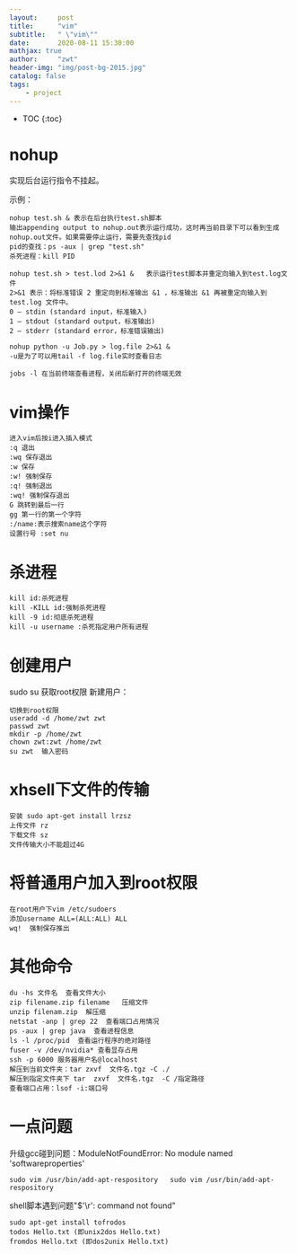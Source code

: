 ```yaml
---
layout:     post
title:      "vim"
subtitle:   " \"vim\""
date:       2020-08-11 15:30:00 
mathjax: true
author:     "zwt"
header-img: "img/post-bg-2015.jpg"
catalog: false
tags:
    - project
---
```

* TOC
{:toc}

# nohup

实现后台运行指令不挂起。

示例：
```
nohup test.sh & 表示在后台执行test.sh脚本
输出appending output to nohup.out表示运行成功，这时再当前目录下可以看到生成nohup.out文件。如果需要停止运行，需要先查找pid
pid的查找：ps -aux | grep "test.sh"
杀死进程：kill PID

nohup test.sh > test.lod 2>&1 &   表示运行test脚本并重定向输入到test.log文件
2>&1 表示：将标准错误 2 重定向到标准输出 &1 ，标准输出 &1 再被重定向输入到 test.log 文件中。
0 – stdin (standard input，标准输入)
1 – stdout (standard output，标准输出)
2 – stderr (standard error，标准错误输出)

nohup python -u Job.py > log.file 2>&1 &
-u是为了可以用tail -f log.file实时查看日志

jobs -l 在当前终端查看进程，关闭后新打开的终端无效
```


# vim操作
```
进入vim后按i进入插入模式
:q 退出
:wq 保存退出
:w 保存
:w! 强制保存
:q! 强制退出
:wq! 强制保存退出
G 跳转到最后一行
gg 第一行的第一个字符
:/name:表示搜索name这个字符
设置行号 :set nu
```

# 杀进程

```
kill id:杀死进程
kill -KILL id:强制杀死进程
kill -9 id:彻底杀死进程
kill -u username :杀死指定用户所有进程
```

# 创建用户

sudo su 获取root权限
新建用户：
```
切换到root权限
useradd -d /home/zwt zwt
passwd zwt
mkdir -p /home/zwt
chown zwt:zwt /home/zwt
su zwt  输入密码
```

# xhsell下文件的传输
```
安装 sudo apt-get install lrzsz
上传文件 rz
下载文件 sz
文件传输大小不能超过4G
```

# 将普通用户加入到root权限
```
在root用户下vim /etc/sudoers
添加username ALL=(ALL:ALL) ALL
wq!  强制保存推出
```
# 其他命令

```
du -hs 文件名  查看文件大小
zip filename.zip filename   压缩文件
unzip filenam.zip  解压缩
netstat -anp | grep 22  查看端口占用情况
ps -aux | grep java  查看进程信息
ls -l /proc/pid  查看运行程序的绝对路径
fuser -v /dev/nvidia* 查看显存占用
ssh -p 6000 服务器用户名@localhost
解压到当前文件夹：tar zxvf  文件名.tgz -C ./ 
解压到指定文件夹下 tar  zxvf  文件名.tgz  -C /指定路径 
查看端口占用：lsof -i:端口号
```

# 一点问题

升级gcc碰到问题：ModuleNotFoundError: No module named 'softwareproperties'
```
sudo vim /usr/bin/add-apt-respository   sudo vim /usr/bin/add-apt-respository
```
shell脚本遇到问题"$'\r': command not found"
```
sudo apt-get install tofrodos
todos Hello.txt (即unix2dos Hello.txt) 
fromdos Hello.txt (即dos2unix Hello.txt)
```